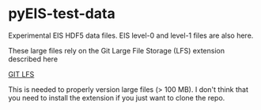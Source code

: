 # pyEIS-test-data

Experimental EIS HDF5 data files. EIS level-0 and level-1 files are also here. 

These large files rely on the Git Large File Storage (LFS) extension described here

[GIT LFS](https://git-lfs.github.com/)

This is needed to properly version large files (> 100 MB). I don't think that you need to install
the extension if you just want to clone the repo.

